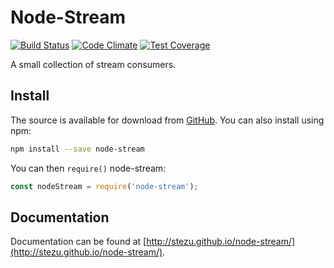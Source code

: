 # Node-Stream

[![Build Status][1]][2] [![Code Climate][3]][4] [![Test Coverage][5]][6]

[1]: https://travis-ci.org/stezu/node-stream.svg?branch=master
[2]: https://travis-ci.org/stezu/node-stream

[3]: https://codeclimate.com/github/stezu/node-stream/badges/gpa.svg
[4]: https://codeclimate.com/github/stezu/node-stream

[5]: https://codeclimate.com/github/stezu/node-stream/badges/coverage.svg
[6]: https://codeclimate.com/github/stezu/node-stream/coverage

A small collection of stream consumers.

## Install

The source is available for download from [GitHub](https://github.com/stezu/node-stream). You can also install using npm:

```bash
npm install --save node-stream
```

You can then `require()` node-stream:

```js
const nodeStream = require('node-stream');
```

## Documentation

Documentation can be found at [http://stezu.github.io/node-stream/](http://stezu.github.io/node-stream/).
